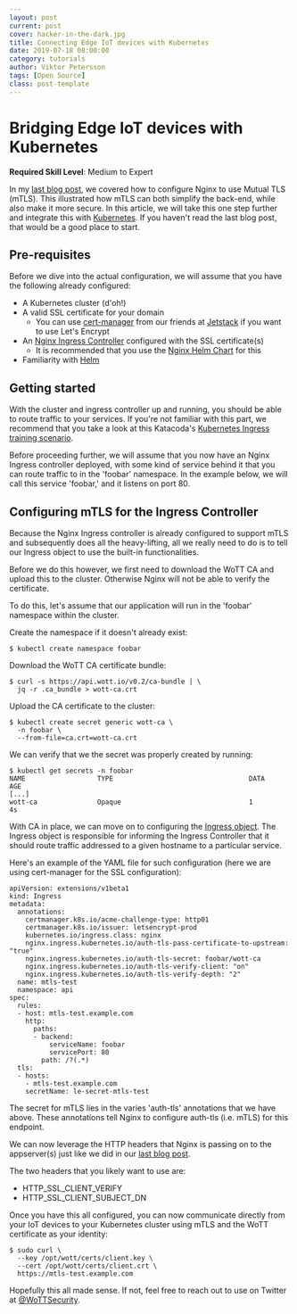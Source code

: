 ```yaml
---
layout: post
current: post
cover: hacker-in-the-dark.jpg
title: Connecting Edge IoT devices with Kubernetes
date: 2019-07-18 08:00:00
category: tutorials
author: Viktor Petersson
tags: [Open Source]
class: post-template
---
```


# Bridging Edge IoT devices with Kubernetes

**Required Skill Level**: Medium to Expert

In my [last blog post]({{site.url}}/blog/tutorials/2019/07/15/mtls-with-nginx), we covered how to configure Nginx to use Mutual TLS (mTLS). This illustrated how mTLS can both simplify the back-end, while also make it more secure. In this article, we will take this one step further and integrate this with [Kubernetes](https://kubernetes.io/). If you haven't read the last blog post, that would be a good place to start.

## Pre-requisites

Before we dive into the actual configuration, we will assume that you have the following already configured:

 * A Kubernetes cluster (d'oh!)
 * A valid SSL certificate for your domain
   * You can use [cert-manager](https://github.com/jetstack/cert-manager/) from our friends at [Jetstack](https://www.jetstack.io/) if you want to use Let's Encrypt
 * An [Nginx Ingress Controller](https://github.com/kubernetes/ingress-nginx) configured with the SSL certificate(s)
   * It is recommended that you use the [Nginx Helm Chart](https://github.com/helm/charts/tree/master/stable/nginx-ingress) for this
 * Familiarity with [Helm](https://helm.sh/)

## Getting started

With the cluster and ingress controller up and running, you should be able to route traffic to your services. If you're not familiar with this part, we recommend that you take a look at this Katacoda's [Kubernetes Ingress training scenario](https://www.katacoda.com/courses/kubernetes/create-kubernetes-ingress-routes).

Before proceeding further, we will assume that you now have an Nginx Ingress controller deployed, with some kind of service behind it that you can route traffic to in the 'foobar' namespace. In the example below, we will call this service 'foobar,' and it listens on port 80.

## Configuring mTLS for the Ingress Controller

Because the Nginx Ingress controller is already configured to support mTLS and subsequently does all the heavy-lifting, all we really need to do is to tell our Ingress object to use the built-in functionalities.

Before we do this however, we first need to download the WoTT CA and upload this to the cluster. Otherwise Nginx will not be able to verify the certificate.

To do this, let's assume that our application will run in the 'foobar' namespace within the cluster.


Create the namespace if it doesn't already exist:

```
$ kubectl create namespace foobar
```

Download the WoTT CA certificate bundle:
```
$ curl -s https://api.wott.io/v0.2/ca-bundle | \
  jq -r .ca_bundle > wott-ca.crt
```

Upload the CA certificate to the cluster:

```
$ kubectl create secret generic wott-ca \
  -n foobar \
  --from-file=ca.crt=wott-ca.crt
```

We can verify that we the secret was properly created by running:

```
$ kubectl get secrets -n foobar
NAME                  TYPE                                  DATA      AGE
[...]
wott-ca               Opaque                                1         4s
```

With CA in place, we can move on to configuring the [Ingress object](https://kubernetes.io/docs/concepts/services-networking/ingress/). The Ingress object is responsible for informing the Ingress Controller that it should route traffic addressed to a given hostname to a particular service.

Here's an example of the YAML file for such configuration (here we are using cert-manager for the SSL configuration):

```
apiVersion: extensions/v1beta1
kind: Ingress
metadata:
  annotations:
    certmanager.k8s.io/acme-challenge-type: http01
    certmanager.k8s.io/issuer: letsencrypt-prod
    kubernetes.io/ingress.class: nginx
    nginx.ingress.kubernetes.io/auth-tls-pass-certificate-to-upstream: "true"
    nginx.ingress.kubernetes.io/auth-tls-secret: foobar/wott-ca
    nginx.ingress.kubernetes.io/auth-tls-verify-client: "on"
    nginx.ingress.kubernetes.io/auth-tls-verify-depth: "2"
  name: mtls-test
  namespace: api
spec:
  rules:
  - host: mtls-test.example.com
    http:
      paths:
      - backend:
          serviceName: foobar
          servicePort: 80
        path: /?(.*)
  tls:
  - hosts:
    - mtls-test.example.com
    secretName: le-secret-mtls-test
```

The secret for mTLS lies in the varies 'auth-tls' annotations that we have above. These annotations tell Nginx to configure auth-tls (i.e. mTLS) for this endpoint.

We can now leverage the HTTP headers that Nginx is passing on to the appserver(s) just like we did in our [last blog post]({{site.url}}/blog/tutorials/2019/07/15/mtls-with-nginx).

The two headers that you likely want to use are:

 * HTTP_SSL_CLIENT_VERIFY
 * HTTP_SSL_CLIENT_SUBJECT_DN

Once you have this all configured, you can now communicate directly from your IoT devices to your Kubernetes cluster using mTLS and the WoTT certificate as your identity:

```
$ sudo curl \
  --key /opt/wott/certs/client.key \
  --cert /opt/wott/certs/client.crt \
  https://mtls-test.example.com
```

Hopefully this all made sense. If not, feel free to reach out to use on Twitter at [@WoTTSecurity](https://twitter.com/wottsecurity).
